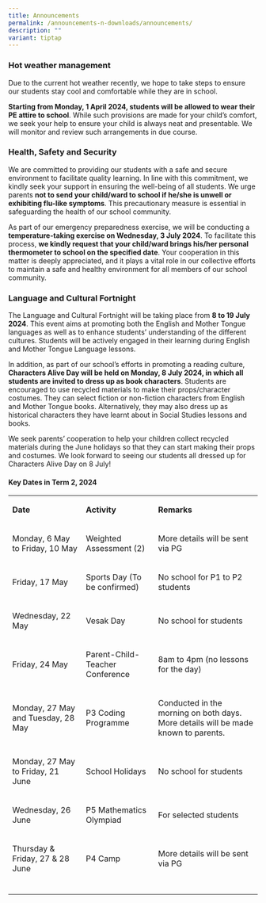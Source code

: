 ```yaml
---
title: Announcements
permalink: /announcements-n-downloads/announcements/
description: ""
variant: tiptap
---
```

<h3>Hot weather management</h3>
<p>Due to the current hot weather recently, we hope to take steps to ensure
our students stay cool and comfortable while they are in school.</p>
<p><strong>Starting from Monday, 1 April 2024, students will be allowed to wear their PE attire to school</strong>.
While such provisions are made for your child’s comfort, we seek your help
to ensure your child is always neat and presentable. We will monitor and
review such arrangements in due course.</p>
<h3>Health, Safety and Security</h3>
<p>We are committed to providing our students with a safe and secure environment
to facilitate quality learning. In line with this commitment, we kindly
seek your support in ensuring the well-being of all students. We urge parents <strong>not to send your child/ward to school if he/she is unwell or exhibiting flu-like symptoms</strong>.
This precautionary measure is essential in safeguarding the health of our
school community.</p>
<p>As part of our emergency preparedness exercise, we will be conducting
a <strong>temperature-taking exercise on Wednesday, 3 July 2024</strong>.
To facilitate this process, <strong>we kindly request that your child/ward brings his/her personal thermometer to school on the specified date</strong>.
Your cooperation in this matter is deeply appreciated, and it plays a vital
role in our collective efforts to maintain a safe and healthy environment
for all members of our school community.</p>
<h3>Language and Cultural Fortnight</h3>
<p>The Language and Cultural Fortnight will be taking place from <strong>8 to 19 July 2024</strong>.
This event aims at promoting both the English and Mother Tongue languages
as well as to enhance students’ understanding of the different cultures.
Students will be actively engaged in their learning during English and
Mother Tongue Language lessons.</p>
<p>In addition, as part of our school’s efforts in promoting a reading culture, <strong>Characters Alive Day will be held on Monday, 8 July 2024, in which all students are invited to dress up as book characters</strong>.
Students are encouraged to use recycled materials to make their props/character
costumes. They can select fiction or non-fiction characters from English
and Mother Tongue books. Alternatively, they may also dress up as historical
characters they have learnt about in Social Studies lessons and books.</p>
<p>We seek parents’ cooperation to help your children collect recycled materials
during the June holidays so that they can start making their props and
costumes. We look forward to seeing our students all dressed up for Characters
Alive Day on 8 July!</p>
<h4>Key Dates in Term 2, 2024</h4>
<table style="minWidth: 75px">
<colgroup>
<col>
<col>
<col>
</colgroup>
<tbody>
<tr>
<td rowspan="1" colspan="1">
<p><strong>Date</strong>
</p>
</td>
<td rowspan="1" colspan="1">
<p><strong>Activity</strong>
</p>
</td>
<td rowspan="1" colspan="1">
<p><strong>Remarks</strong>
</p>
</td>
</tr>
<tr>
<td rowspan="1" colspan="1">
<p>Monday, 6 May to Friday, 10 May</p>
</td>
<td rowspan="1" colspan="1">
<p>Weighted Assessment (2)</p>
</td>
<td rowspan="1" colspan="1">
<p>More details will be sent via PG</p>
</td>
</tr>
<tr>
<td rowspan="1" colspan="1">
<p>Friday, 17 May</p>
</td>
<td rowspan="1" colspan="1">
<p>Sports Day (To be confirmed)</p>
</td>
<td rowspan="1" colspan="1">
<p>No school for P1 to P2 students</p>
</td>
</tr>
<tr>
<td rowspan="1" colspan="1">
<p>Wednesday, 22 May</p>
</td>
<td rowspan="1" colspan="1">
<p>Vesak Day</p>
</td>
<td rowspan="1" colspan="1">
<p>No school for students</p>
</td>
</tr>
<tr>
<td rowspan="1" colspan="1">
<p>Friday, 24 May</p>
</td>
<td rowspan="1" colspan="1">
<p>Parent-Child-Teacher Conference</p>
</td>
<td rowspan="1" colspan="1">
<p>8am to 4pm (no lessons for the day)</p>
</td>
</tr>
<tr>
<td rowspan="1" colspan="1">
<p>Monday, 27 May and Tuesday, 28 May</p>
</td>
<td rowspan="1" colspan="1">
<p>P3 Coding Programme</p>
</td>
<td rowspan="1" colspan="1">
<p>Conducted in the morning on both days. More details will be made known
to parents.</p>
</td>
</tr>
<tr>
<td rowspan="1" colspan="1">
<p>Monday, 27 May to Friday, 21 June</p>
</td>
<td rowspan="1" colspan="1">
<p>School Holidays</p>
</td>
<td rowspan="1" colspan="1">
<p>No school for students</p>
</td>
</tr>
<tr>
<td rowspan="1" colspan="1">
<p>Wednesday, 26 June</p>
</td>
<td rowspan="1" colspan="1">
<p>P5 Mathematics Olympiad</p>
</td>
<td rowspan="1" colspan="1">
<p>For selected students</p>
</td>
</tr>
<tr>
<td rowspan="1" colspan="1">
<p>Thursday &amp; Friday, 27 &amp; 28 June</p>
</td>
<td rowspan="1" colspan="1">
<p>P4 Camp</p>
</td>
<td rowspan="1" colspan="1">
<p>More details will be sent via PG</p>
</td>
</tr>
<tr>
<td rowspan="1" colspan="1">
<p></p>
</td>
<td rowspan="1" colspan="1">
<p></p>
</td>
<td rowspan="1" colspan="1">
<p></p>
</td>
</tr>
</tbody>
</table>
<p></p>